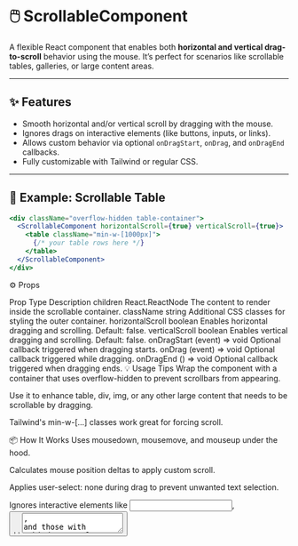 # 🖱️ ScrollableComponent

A flexible React component that enables both **horizontal and vertical drag-to-scroll** behavior using the mouse. It’s perfect for scenarios like scrollable tables, galleries, or large content areas.

---

## ✨ Features

- Smooth horizontal and/or vertical scroll by dragging with the mouse.
- Ignores drags on interactive elements (like buttons, inputs, or links).
- Allows custom behavior via optional `onDragStart`, `onDrag`, and `onDragEnd` callbacks.
- Fully customizable with Tailwind or regular CSS.

---

## 🧩 Example: Scrollable Table

```jsx
<div className="overflow-hidden table-container">
  <ScrollableComponent horizontalScroll={true} verticalScroll={true}>
    <table className="min-w-[1000px]">
      {/* your table rows here */}
    </table>
  </ScrollableComponent>
</div>
```

⚙️ Props

Prop	Type	Description
children	React.ReactNode	The content to render inside the scrollable container.
className	string	Additional CSS classes for styling the outer container.
horizontalScroll	boolean	Enables horizontal dragging and scrolling. Default: false.
verticalScroll	boolean	Enables vertical dragging and scrolling. Default: false.
onDragStart	(event) => void	Optional callback triggered when dragging starts.
onDrag	(event) => void	Optional callback triggered while dragging.
onDragEnd	() => void	Optional callback triggered when dragging ends.
💡 Usage Tips
Wrap the component with a container that uses overflow-hidden to prevent scrollbars from appearing.

Use it to enhance table, div, img, or any other large content that needs to be scrollable by dragging.

Tailwind's min-w-[...] classes work great for forcing scroll.

📦 How It Works
Uses mousedown, mousemove, and mouseup under the hood.

Calculates mouse position deltas to apply custom scroll.

Applies user-select: none during drag to prevent unwanted text selection.

Ignores interactive elements like <input>, <button>, <a>, <textarea>, and those with tabindex or role.

🧼 Auto Cleanup
All global event listeners are automatically removed when the component unmounts.

📄 License
MIT — free to use and modify.
